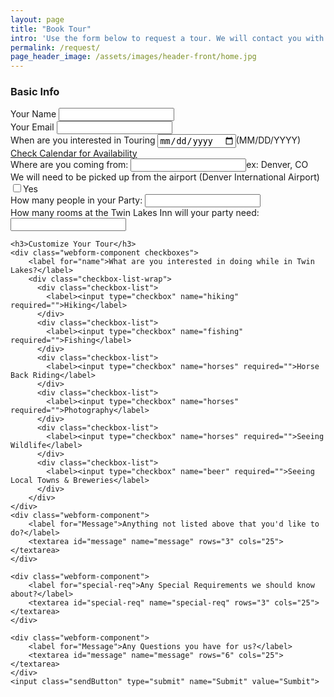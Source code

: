 ```yaml
---
layout: page
title: "Book Tour"
intro: 'Use the form below to request a tour. We will contact you with further tour details once we recieve your request.'
permalink: /request/
page_header_image: /assets/images/header-front/home.jpg
---
```



<form action="#" method="post" class="request-form">
  <!-- the redirect_to is optional, the form will redirect to the referrer on submission -->
  <input type='hidden' name='redirect_to' value='https://www.nb-tours.com/request/thanks/' />
  <!-- all your input fields here.... -->
  <h3>Basic Info</h3>
    <div class="webform-component">
        <label for="name">Your Name</label>
        <input type="text" name="name" id="name" required>
    </div>
    <div class="webform-component">
        <label for="email">Your Email</label>
        <input type="email" name="email" id="email" required="">
    </div>
    <div class="webform-component date">
        <label for="date">When are you interested in Touring</label>
        <input type="date" name="date" id="date" required=""><span class="desc">(MM/DD/YYYY) <a href="">Check Calendar for Availability</a></span>
    </div>
    <div class="webform-component">
        <label for="location">Where are you coming from:</label>
        <input type="text" name="location" id="location" required=""><span class="desc">ex: Denver, CO</span>
    </div>
     <div class="webform-component checkbox">
        <label for="airport">We will need to be picked up from the airport (Denver International Airport)</label>
        <input type="checkbox" name="airport" id="airport" required=""><span class="checkbox-label">Yes</span>        
    </div>
    <div class="webform-component">
        <label for="number">How many people in your Party:</label>
        <input type="number" name="number" id="number" required="">
    </div>
    <div class="webform-component">
        <label for="rooms">How many rooms at the Twin Lakes Inn will your party need:</label>
        <input type="number" name="rooms" id="rooms" required="">
    </div>

    <h3>Customize Your Tour</h3>
    <div class="webform-component checkboxes">
        <label for="name">What are you interested in doing while in Twin Lakes?</label>
        <div class="checkbox-list-wrap">
          <div class="checkbox-list">
            <label><input type="checkbox" name="hiking" required="">Hiking</label>
          </div>
          <div class="checkbox-list">
            <label><input type="checkbox" name="fishing" required="">Fishing</label>
          </div>
          <div class="checkbox-list">
            <label><input type="checkbox" name="horses" required="">Horse Back Riding</label>
          </div>
          <div class="checkbox-list">
            <label><input type="checkbox" name="horses" required="">Photography</label>
          </div>
          <div class="checkbox-list">
            <label><input type="checkbox" name="horses" required="">Seeing Wildlife</label>
          </div>
          <div class="checkbox-list">
            <label><input type="checkbox" name="beer" required="">Seeing Local Towns & Breweries</label>
          </div>
        </div>
    </div>
    <div class="webform-component">
        <label for="Message">Anything not listed above that you'd like to do?</label>
        <textarea id="message" name="message" rows="3" cols="25"></textarea>
    </div>

    <div class="webform-component">
        <label for="special-req">Any Special Requirements we should know about?</label>
        <textarea id="special-req" name="special-req" rows="3" cols="25"></textarea>
    </div>

    <div class="webform-component">
        <label for="Message">Any Questions you have for us?</label>
        <textarea id="message" name="message" rows="6" cols="25"></textarea>
    </div>
    <input class="sendButton" type="submit" name="Submit" value="Sumbit">
</form>
